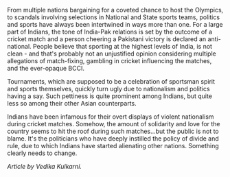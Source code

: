 <!-- TITLE: Sports and Politics -->
<!-- SUBTITLE: A quick summary of Sportsandpolitics -->

From multiple nations bargaining for a coveted chance to host the Olympics, to scandals involving selections in National and State sports teams, politics and sports have always been intertwined in ways more than one. For a large part of Indians, the tone of India-Pak relations is set by the outcome of a cricket match and a person cheering a Pakistani victory is declared an anti-national. People believe that sporting at the highest levels of India, is not clean - and that's probably not an unjustified opinion considering multiple allegations of match-fixing, gambling in cricket influencing the matches, and the ever-opaque BCCI.

Tournaments, which are supposed to be a celebration of sportsman spirit and sports themselves, quickly turn ugly due to nationalism and politics having a say. Such pettiness is quite prominent among Indians, but quite less so among their other Asian counterparts.

Indians have been infamous for their overt displays of violent nationalism during cricket matches. Somehow, the amount of solidarity and love for the country seems to hit the roof during such matches...but the public is not to blame. It's the politicians who have deeply instilled the policy of divide and rule, due to which Indians have started alienating other nations. Something clearly needs to change.

*Article by Vedika Kulkarni.*